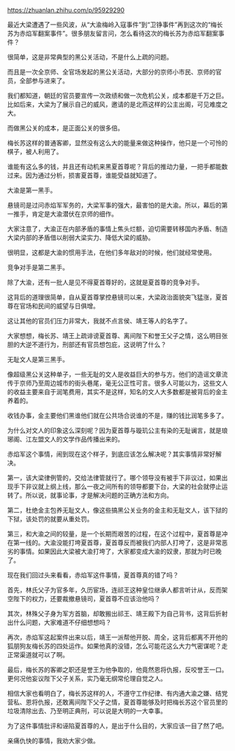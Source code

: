 https://zhuanlan.zhihu.com/p/95929290

最近大梁遭遇了一些风波，从“大渝梅岭入寇事件”到“卫铮事件”再到这次的“梅长苏为赤焰军翻案事件”。很多朋友留言问，怎么看待这次的梅长苏为赤焰军翻案事件？



很简单，这是非常典型的黑公关活动，不是什么上疏的问题。



而且是一次全京师、全官场发起的黑公关活动，大部分的京师小市民、京师的官员，全部参与进来了。



我们都知道，朝廷的官员要宣传一次政绩和做一次危机公关，成本都是千万之巨。比如后来，大梁为了展示自己的威风，邀请的是北燕这样的公主出阁，可见难度之大。



而做黑公关的成本，是正面公关的很多倍。



梅长苏这样的普通客卿，显然没有这么大的能量来做这种操作，他只是一个可怜的棋子，被人利用了。



谁能有这么多的钱，并且还有动机来黑夏首尊呢？背后的推动力量，一把手都能数过来。因为通过分析，损害夏首尊，谁能受益就知道了。



大渝是第一黑手。



悬镜司是过问赤焰军军务的，大梁军事的强大，最害怕的是大渝。所以，幕后的第一推手，肯定是大渝潜伏在京师的细作。



大家注意了，大渝正在内部矛盾的事情上焦头烂额，迫切需要转移国内矛盾、制造大梁内部的矛盾借以削弱大梁实力、降低大梁的威胁。



很明显，这都是大渝的惯用手法，在他们多年敌对的时候，他们就经常使用。



竞争对手是第二黑手。



除了大渝，还有一批人是见不得夏首尊好的，这就是夏首尊的竞争对手。



这背后的道理很简单，自从夏首尊掌控悬镜司以来，大梁政治面貌突飞猛涨，夏首尊在官场和民间的威望与日俱增。



这让其他的官员们压力非常大，我就不点言侯、靖王等人的名字了。



大家想想，梅长苏、靖王上疏诽谤夏首尊、离间陛下和誉王父子之情，这么明目张胆的大逆不道行为，刑部还有官员想包庇，这说明了什么？



无耻文人是第三黑手。



像超级黑公关这种单子，一些无耻的文人是收益巨大的参与方。他们的造谣文章流传于京师乃至周边城市的街头巷尾，毫无公正性可言。很多人可能以为，这些文人的收益主要来自于润笔费用，其实不是这样，知名的文人大多数都是被背后的金主养着的。



收钱办事，金主要他们黑谁他们就在公共场合说谁的不是，赚的钱比润笔多多了。



为什么对文人的印象这么深刻呢？因为夏首尊与璇玑公主有染的无耻谰言，就是琅琊阁、江左盟文人的文学作品传播出来的。



赤焰军这个事情，闹到现在这个样子，到底应该怎么解决呢？其实事情非常好解决。



第一，该大梁律例管的，交给法律管就行了。哪个领导没有被手下非议过，如果出现手下非议就上纲上线，那么一夜之间所有的领导都要下台，大梁的社会就停止运转了。所以说，就事论事，才是解决问题的正确方法和方向。



第二，杜绝金主包养无耻文人，像这些搞黑公关业务的金主和无耻文人，该下狱的下狱，该处罚的就要从重处罚。



第三，和大渝之间的较量，是一个长期而艰苦的过程，在这个过程中，夏首尊是冲在第一线的。大渝没能打垮夏首尊，夏首尊反而被我们内部人打垮了，这是非常恶劣的事情。如果因此大梁被大渝打垮了，大家都变成大渝的奴隶，那就为时已晚了。



现在我们回过头来看看，赤焰军这件事情，夏首尊真的错了吗？



首先，林氏父子为官多年，久历宦场，连祁王这种皇位继承人都言听计从，反而架空陛下的权力，还要裁撤悬镜司，夏首尊不应该治他吗？



其次，林殊父子身为军方首脑，却敢搬出祁王、靖王殿下为自己背书，这背后折射出什么问题，大家难道不仔细想想吗？



再次，赤焰军这起案件出来以后，靖王一派帮他开脱、周全，这背后都离不开他的狐朋狗友梅长苏的四处运作。如果他真的没错，怎么可能花这么大力气密谋呢？走正常渠道就可以了啊。



最后，梅长苏的客卿之职还是誉王为他争取的，他竟然恩将仇报，反咬誉王一口。更何况他妄议陛下父子关系，实乃毫无纲常伦理自觉之人。



相信大家也看明白了，梅长苏这样的人，不遵守工作纪律、有内通大渝之嫌、结党营私、恩将仇报，还敢离间陛下父子之情，夏首尊能够及时把梅长苏这个官员里的垃圾清除出去、乃至明正典刑，可以说是大明的一大幸事。



为了这件事情批评和诬陷夏首尊的人，是出于什么目的，大家应该一目了然了吧。



亲痛仇快的事情，我劝大家少做。
